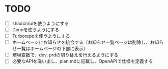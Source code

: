 # TODO

- [ ] shadcn/uiを使うようにする
- [ ] Denoを使うようにする
- [ ] Turborepoを使うようにする
- [ ] ホームページにお知らせを統合する（お知らせ一覧ページは削除し、お知らせ一覧はホームページの下部に表示）
- [ ] 環境変数で、dev, prdの切り替えを行えるようにする
- [ ] 必要なAPIを洗い出し、plan.mdに記載し、OpenAPIで仕様を定義する
